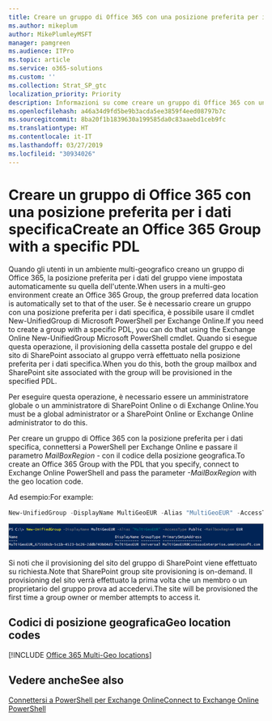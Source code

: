 ```yaml
---
title: Creare un gruppo di Office 365 con una posizione preferita per i dati specifica
ms.author: mikeplum
author: MikePlumleyMSFT
manager: pamgreen
ms.audience: ITPro
ms.topic: article
ms.service: o365-solutions
ms.custom: ''
ms.collection: Strat_SP_gtc
localization_priority: Priority
description: Informazioni su come creare un gruppo di Office 365 con una posizione preferita per i dati specifica in un ambiente multi-geografico.
ms.openlocfilehash: a46a34d9fd5be9b3acda5ee3859f4eed08797b7c
ms.sourcegitcommit: 8ba20f1b1839630a199585da0c83aaebd1ceb9fc
ms.translationtype: HT
ms.contentlocale: it-IT
ms.lasthandoff: 03/27/2019
ms.locfileid: "30934026"
---
```

# <a name="create-an-office-365-group-with-a-specific-pdl"></a><span data-ttu-id="23b3f-103">Creare un gruppo di Office 365 con una posizione preferita per i dati specifica</span><span class="sxs-lookup"><span data-stu-id="23b3f-103">Create an Office 365 Group with a specific PDL</span></span>

<span data-ttu-id="23b3f-104">Quando gli utenti in un ambiente multi-geografico creano un gruppo di Office 365, la posizione preferita per i dati del gruppo viene impostata automaticamente su quella dell'utente.</span><span class="sxs-lookup"><span data-stu-id="23b3f-104">When users in a multi-geo environment create an Office 365 Group, the group preferred data location is automatically set to that of the user.</span></span> <span data-ttu-id="23b3f-105">Se è necessario creare un gruppo con una posizione preferita per i dati specifica, è possibile usare il cmdlet New-UnifiedGroup di Microsoft PowerShell per Exchange Online.</span><span class="sxs-lookup"><span data-stu-id="23b3f-105">If you need to create a group with a specific PDL, you can do that using the Exchange Online New-UnifiedGroup Microsoft PowerShell cmdlet.</span></span> <span data-ttu-id="23b3f-106">Quando si esegue questa operazione, il provisioning della cassetta postale del gruppo e del sito di SharePoint associato al gruppo verrà effettuato nella posizione preferita per i dati specifica.</span><span class="sxs-lookup"><span data-stu-id="23b3f-106">When you do this, both the group mailbox and SharePoint site associated with the group will be provisioned in the specified PDL.</span></span>

<span data-ttu-id="23b3f-107">Per eseguire questa operazione, è necessario essere un amministratore globale o un amministratore di SharePoint Online o di Exchange Online.</span><span class="sxs-lookup"><span data-stu-id="23b3f-107">You must be a global administrator or a SharePoint Online or Exchange Online administrator to do this.</span></span>

<span data-ttu-id="23b3f-108">Per creare un gruppo di Office 365 con la posizione preferita per i dati specifica, connettersi a PowerShell per Exchange Online e passare il parametro *MailBoxRegion -* con il codice della posizione geografica.</span><span class="sxs-lookup"><span data-stu-id="23b3f-108">To create an Office 365 Group with the PDL that you specify, connect to Exchange Online PowerShell and pass the parameter *-MailBoxRegion* with the geo location code.</span></span>

<span data-ttu-id="23b3f-109">Ad esempio:</span><span class="sxs-lookup"><span data-stu-id="23b3f-109">For example:</span></span> 

```PowerShell
New-UnifiedGroup -DisplayName MultiGeoEUR -Alias "MultiGeoEUR" -AccessType Public -MailboxRegion EUR 
```

![Screenshot del cmdlet New-UnifiedGroup di PowerShell con la sintassi](media/multi-geo-new-group-with-pdl-powershell.png)

<span data-ttu-id="23b3f-111">Si noti che il provisioning del sito del gruppo di SharePoint viene effettuato su richiesta.</span><span class="sxs-lookup"><span data-stu-id="23b3f-111">Note that SharePoint group site provisioning is on-demand.</span></span> <span data-ttu-id="23b3f-112">Il provisioning del sito verrà effettuato la prima volta che un membro o un proprietario del gruppo prova ad accedervi.</span><span class="sxs-lookup"><span data-stu-id="23b3f-112">The site will be provisioned the first time a group owner or member attempts to access it.</span></span>

## <a name="geo-location-codes"></a><span data-ttu-id="23b3f-113">Codici di posizione geografica</span><span class="sxs-lookup"><span data-stu-id="23b3f-113">Geo location codes</span></span>

[!INCLUDE [Office 365 Multi-Geo locations](includes/office-365-multi-geo-locations.md)]

## <a name="see-also"></a><span data-ttu-id="23b3f-114">Vedere anche</span><span class="sxs-lookup"><span data-stu-id="23b3f-114">See also</span></span>

[<span data-ttu-id="23b3f-115">Connettersi a PowerShell per Exchange Online</span><span class="sxs-lookup"><span data-stu-id="23b3f-115">Connect to Exchange Online PowerShell</span></span>](https://docs.microsoft.com/powershell/exchange/exchange-online/connect-to-exchange-online-powershell/connect-to-exchange-online-powershell)